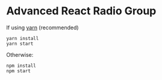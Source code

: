 Advanced React Radio Group
=======================

If using [yarn](https://yarnpkg.com) (recommended)

```
yarn install
yarn start
```

Otherwise:

```
npm install
npm start
```
